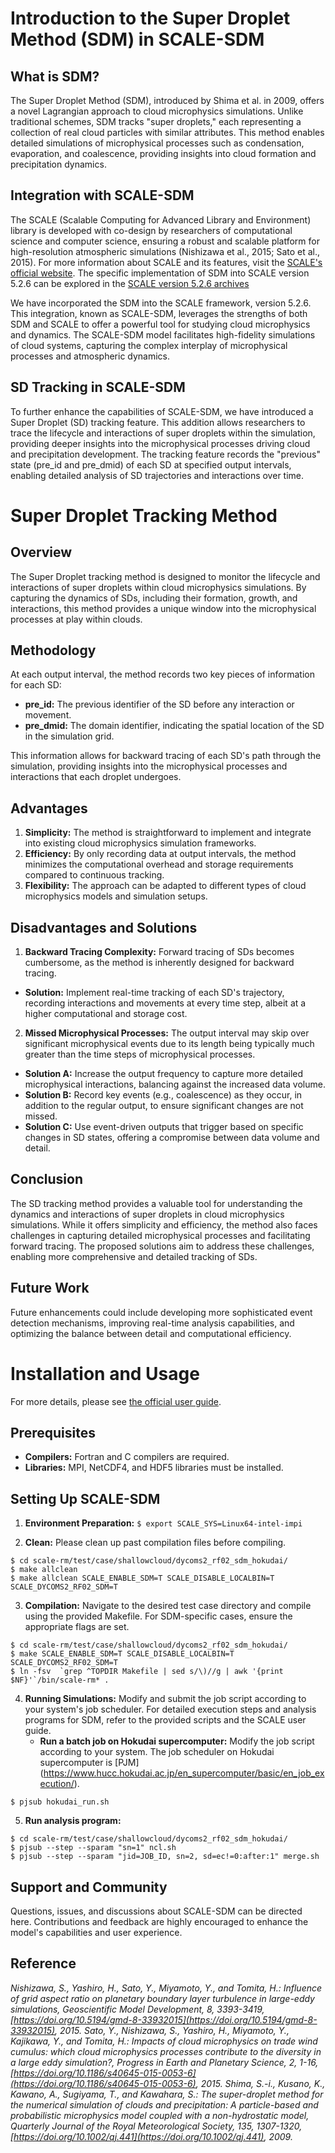 # Introduction to the Super Droplet Method (SDM) in SCALE-SDM

## What is SDM?
The Super Droplet Method (SDM), introduced by Shima et al. in 2009, offers a novel Lagrangian approach to cloud microphysics simulations. Unlike traditional schemes, SDM tracks "super droplets," each representing a collection of real cloud particles with similar attributes. This method enables detailed simulations of microphysical processes such as condensation, evaporation, and coalescence, providing insights into cloud formation and precipitation dynamics.

## Integration with SCALE-SDM
The SCALE (Scalable Computing for Advanced Library and Environment) library is developed with co-design by researchers of computational science and computer science, ensuring a robust and scalable platform for high-resolution atmospheric simulations (Nishizawa et al., 2015; Sato et al., 2015).  For more information about SCALE and its features, visit the  [SCALE's official website](http://scale.aics.riken.jp/). The specific implementation of SDM into SCALE version 5.2.6 can be explored in the [SCALE version 5.2.6 archives](https://scale.riken.jp/archives/5.2.6/)

We have incorporated the SDM into the SCALE framework, version 5.2.6. This integration, known as SCALE-SDM, leverages the strengths of both SDM and SCALE to offer a powerful tool for studying cloud microphysics and dynamics. The SCALE-SDM model facilitates high-fidelity simulations of cloud systems, capturing the complex interplay of microphysical processes and atmospheric dynamics.

## SD Tracking in SCALE-SDM
To further enhance the capabilities of SCALE-SDM, we have introduced a Super Droplet (SD) tracking feature. This addition allows researchers to trace the lifecycle and interactions of super droplets within the simulation, providing deeper insights into the microphysical processes driving cloud and precipitation development. The tracking feature records the "previous" state (pre_id and pre_dmid) of each SD at specified output intervals, enabling detailed analysis of SD trajectories and interactions over time.

# Super Droplet Tracking Method

## Overview
The Super Droplet tracking method is designed to monitor the lifecycle and interactions of super droplets within cloud microphysics simulations. By capturing the dynamics of SDs, including their formation, growth, and interactions, this method provides a unique window into the microphysical processes at play within clouds.

## Methodology
At each output interval, the method records two key pieces of information for each SD:

- **pre_id:** The previous identifier of the SD before any interaction or movement.
- **pre_dmid:** The domain identifier, indicating the spatial location of the SD in the simulation grid.
  
This information allows for backward tracing of each SD's path through the simulation, providing insights into the microphysical processes and interactions that each droplet undergoes.

## Advantages
1. **Simplicity:** The method is straightforward to implement and integrate into existing cloud microphysics simulation frameworks.
2. **Efficiency:** By only recording data at output intervals, the method minimizes the computational overhead and storage requirements compared to continuous tracking.
3. **Flexibility:** The approach can be adapted to different types of cloud microphysics models and simulation setups.
  
## Disadvantages and Solutions
1. **Backward Tracing Complexity:** Forward tracing of SDs becomes cumbersome, as the method is inherently designed for backward tracing.
  - **Solution:** Implement real-time tracking of each SD's trajectory, recording interactions and movements at every time step, albeit at a higher computational and storage cost.
2. **Missed Microphysical Processes:** The output interval may skip over significant microphysical events due to its length being typically much greater than the time steps of microphysical processes.
  - **Solution A:** Increase the output frequency to capture more detailed microphysical interactions, balancing against the increased data volume.
  - **Solution B:** Record key events (e.g., coalescence) as they occur, in addition to the regular output, to ensure significant changes are not missed.
  - **Solution C:** Use event-driven outputs that trigger based on specific changes in SD states, offering a compromise between data volume and detail.

## Conclusion
The SD tracking method provides a valuable tool for understanding the dynamics and interactions of super droplets in cloud microphysics simulations. While it offers simplicity and efficiency, the method also faces challenges in capturing detailed microphysical processes and facilitating forward tracing. The proposed solutions aim to address these challenges, enabling more comprehensive and detailed tracking of SDs.

## Future Work
Future enhancements could include developing more sophisticated event detection mechanisms, improving real-time analysis capabilities, and optimizing the balance between detail and computational efficiency.

# Installation and Usage
For more details, please see [the official user guide](https://scale.riken.jp/archives/scale_users_guide_En.v5.2.6.pdf).

## Prerequisites
- **Compilers:** Fortran and C compilers are required.
- **Libraries:** MPI, NetCDF4, and HDF5 libraries must be installed.

## Setting Up SCALE-SDM
1. **Environment Preparation:**
`$ export SCALE_SYS=Linux64-intel-impi`

2. **Clean:**
   Please clean up past compilation files before compiling.
  ```
  $ cd scale-rm/test/case/shallowcloud/dycoms2_rf02_sdm_hokudai/
  $ make allclean
  $ make allclean SCALE_ENABLE_SDM=T SCALE_DISABLE_LOCALBIN=T SCALE_DYCOMS2_RF02_SDM=T
  ```

3. **Compilation:**
   Navigate to the desired test case directory and compile using the provided Makefile. For SDM-specific cases, ensure the appropriate flags are set.
  ```
  $ cd scale-rm/test/case/shallowcloud/dycoms2_rf02_sdm_hokudai/
  $ make SCALE_ENABLE_SDM=T SCALE_DISABLE_LOCALBIN=T SCALE_DYCOMS2_RF02_SDM=T
  $ ln -fsv  `grep ^TOPDIR Makefile | sed s/\)//g | awk '{print $NF}'`/bin/scale-rm* .
  ```

4. **Running Simulations:**
   Modify and submit the job script according to your system's job scheduler. For detailed execution steps and analysis programs for SDM, refer to the provided scripts and the SCALE user guide.
   - **Run a batch job on Hokudai supercomputer:**
     Modify the job script according to your system. The job scheduler on Hokudai supercomputer is [PJM] (https://www.hucc.hokudai.ac.jp/en_supercomputer/basic/en_job_execution/).

  `$ pjsub hokudai_run.sh`

5. **Run analysis program:**
  ```
  $ cd scale-rm/test/case/shallowcloud/dycoms2_rf02_sdm_hokudai/
  $ pjsub --step --sparam "sn=1" ncl.sh
  $ pjsub --step --sparam "jid=JOB_ID, sn=2, sd=ec!=0:after:1" merge.sh
  ```

## Support and Community
Questions, issues, and discussions about SCALE-SDM can be directed here. Contributions and feedback are highly encouraged to enhance the model's capabilities and user experience.

## Reference
*Nishizawa, S., Yashiro, H., Sato, Y., Miyamoto, Y., and Tomita, H.: Influence of grid aspect ratio on planetary boundary layer turbulence in large-eddy simulations, Geoscientific Model Development, 8, 3393-3419, [https://doi.org/10.5194/gmd-8-33932015](https://doi.org/10.5194/gmd-8-33932015), 2015.*
*Sato, Y., Nishizawa, S., Yashiro, H., Miyamoto, Y., Kajikawa, Y., and Tomita, H.: Impacts of cloud microphysics on trade wind cumulus: which cloud microphysics processes contribute to the diversity in a large eddy simulation?, Progress in Earth and Planetary Science, 2, 1-16, [https://doi.org/10.1186/s40645-015-0053-6](https://doi.org/10.1186/s40645-015-0053-6), 2015.*
*Shima, S.-i., Kusano, K., Kawano, A., Sugiyama, T., and Kawahara, S.: The super-droplet method for the numerical simulation of clouds and precipitation: A particle-based and probabilistic microphysics model coupled with a non-hydrostatic model, Quarterly Journal of the Royal Meteorological Society, 135, 1307-1320, [https://doi.org/10.1002/qj.441](https://doi.org/10.1002/qj.441), 2009.*
